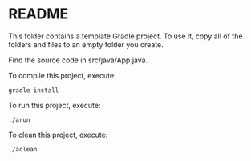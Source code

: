 # README

This folder contains a template Gradle project. To use it, copy all of the folders
and files to an empty folder you create. 

Find the source code in src/java/App.java.

To compile this project, execute:
```
gradle install
```

To run this project, execute:
```
./arun
```

To clean this project, execute:
```
./aclean
```


